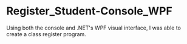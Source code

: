 # Register_Student-Console_WPF
Using both the console and .NET's WPF visual interface, I was able to create a class register program.
